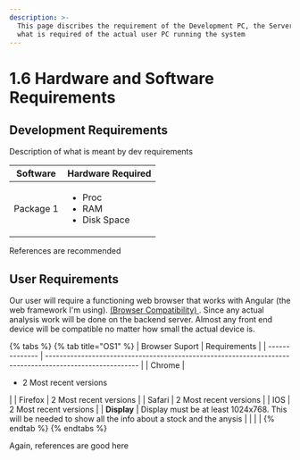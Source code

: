 ```yaml
---
description: >-
  This page discribes the requirement of the Development PC, the Server PC and 
  what is required of the actual user PC running the system
---
```


# 1.6 Hardware and Software Requirements

## Development Requirements

Description of what is meant by dev requirements

| Software  | Hardware Required                                     |
| --------- | ----------------------------------------------------- |
| Package 1 | <ul><li>Proc</li><li>RAM</li><li>Disk Space</li></ul> |

References are recommended

## User Requirements

Our user will require a functioning web browser that works with Angular (the web framework I'm using).   [ (Browser Compatibility) ](https://angular.io/guide/browser-support). Since any actual analysis work will be done on the backend server. Almost any front end device will be compatible no matter how small the actual device is.

{% tabs %}
{% tab title="OS1" %}
| Browser Suport | Requirements                                                                                             |
| -------------- | -------------------------------------------------------------------------------------------------------- |
| Chrome         | <ul><li>2 Most recent versions</li></ul>                                                                 |
| Firefox        | 2 Most recent versions                                                                                   |
| Safari         | 2 Most recent versions                                                                                   |
| IOS            | 2 Most recent versions                                                                                   |
| **Display**    | Display must be at least 1024x768. This will be needed to show all the info about a stock and the anysis |
|                |                                                                                                          |
{% endtab %}
{% endtabs %}

Again, references are good here
